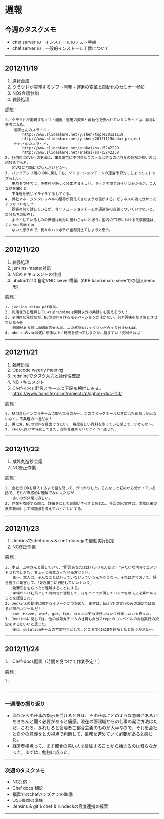 # 週報


## 今週のタスクメモ

- chef server の　インストールのテスト手順
- chef server の　一般的インストール工数について	

---

## 2012/11/19

1. 進捗会議
2. クラウドが実現するソフト開発・運用の変革と自動化のセミナー参加
3. NOS会議参加
4. 雑務処理

感想：

	1. クラウドが実現するソフト開発・運用の変革と自動化で使われていたスライドは、非常に参考になる。
		羽深さんのスライド：
			http://www.slideshare.net/yushen/topse20121119
			http://www.slideshare.net/yushen/20121119dodai-project
		中井さんのスライド:
			http://www.slideshare.net/enakai/ss-15242229
			http://www.slideshare.net/enakai/ss-15242238
	2. 社内的にCVSへの支出は、事業運営に不可欠なコストなはずなのに社長の理解が無いのは超残念である。 
	  （CVS)に月額に$7なんだけどな〜。
	3. バックアップ用のHDDに関しても、ソリューションチームの運営予算的にちょっとストップらしい。
	   来月まで待てば、予算枠が新しく発生するらしい。まわりの取り計らいは分かるが、こんな話を聞くと
	   不条理を感じイライラするしてくる。
	4. 弊社マネージメントレベルの限界が見えてきたような気がする。ビジネスの為に分かったようなふりをして
	   顧客の前で話しているが、今ソリューションチームの迅速性の意義についていけないと、自分たちの販売し
	   ようとしているものの価値は絶対に伝わらないと思う。国内のIT界における先駆者達は、そんなに馬鹿では
	   ないと思うので、我々のハリボテが全部見えてしまうと思う。
	
---


## 2012/11/20

1. 雑務処理
2. jenkins-master対応
3. NCのドキュメントの作成
4. ubutnu12.10 自宅VNC server構築（AKB kanrinmaru severでの個人demo用）  

感想：

	1. jenkins-shinx-pdf最高。
	2. 利用目的を理解していればredmineは開発以外の業務にも使えそうだ！
	3. 子供的な発想だが、NCの資料を作るモチベーションが湧かない。何が興味を削ぎ落とさせているかを
	　　時間がある時に自問自答せねば。この感覚とじっくりつき合って分析せねば。
	4. ubuntuのvnc設定に想像以上に時間を使ってしまたた。超まずい！挽回せねば！

---

## 2012/11/21

1. 雑務処理
2. Opscode weekly meeting
3. redmineでタスク入力と操作性確認
4. NCドキュメント 
5. Chef-docs 翻訳スキームに下記を検討しみる。
   https://www.transifex.com/projects/p/sphinx-doc-113/

感想：

	1. 樋口君もインフラチームに取られるのか〜。このブラックホール状態にはため息しか出ないな〜。不条理の一言だな！
	2. 兎に角、NCの資料を提出できたい。 毎度新しい資料を作っている感じで、いかんな〜。
	3. chef人気が本格化してきた、翻訳を進めないとつくづく感じた。
	
---

## 2012/11/22

1. 咸臨丸進捗会議
2. NC修正作業 
 
感想：

	1. 会社でHDDを購入するまで話を聞いて、がっかりした。そんなこと初めから分かっている話で、それが直感的に理解でない人たちが
	　　多いのが非常に寂しい。　
	2. 作業を依頼する際は、詳細を伏してお願いすべきと感じた。今回のNC案件は、業務以来の反面教師として問題点を考えておくことにする。
	
---

## 2012/11/23

1. Jenkinsでchef-docs & chef-docs-jpの自動実行設定
2. NC修正作業
 
感想：

	1. 本日、上村さんと話していて、"所詮あなたははパシリなんだよ！"みたいな内容でコメントされてしまた。ちょっと残念だったが仕方がない。
	　　ま〜。本人は、そんなことはいっていないっていうんだろうな〜。それはさておいて、好き勝手に発言して、「好き勝手に行動していいという」
	　　免罪符をもらったと理解することにする。
	　　末端パシリ社員として前向きに活動して、何をここで実現していくかを考える必要があることを認識した。
	2. Jenkinsの動作に関するイメージがつかめた。まずは、bashでの実行のみの設定ではあるが面白いツールだ！！
	　　ant, Maven, chef, git, fpm, なととの更な連携について模索したいと思った。
	3. Jenkinsに関しては、他の咸臨丸チームの社員も自分のrepoのコンパイルの自動実行の設定をするといいと思った。
	　　後は、solutionチームの営業担当として、どこまでCI&CDを理解したと思うかだな〜。
		
---

## 2012/11/24

1.　Chef-docs翻訳（時間を見つけて作業予定！）
 
感想：

	1. 
		　　
---

### 一週間の振り返り

- 会社からの仕事の指示を受けるときは、その仕事にどのような意味があるかをきちんと聞く必要があると痛感。現在の管理職からの仕事の発注方法はただ、これろ、あれしろと管理者ご都合主義のものが大半なので、それを会社と自分の意義をとの視点で判断して、業務を進めていく必要があると感じた。
- 経営者視点って、まず都合の悪い人を排除することから始まるのは知らなかった。まずは、勉強に成った。 

---
 
### 次週のタスクメモ

- NC対応
- Chef docs 翻訳
- 福岡でのchefハンズオンの準備
- OSC福岡の準備
- Jenkins & git & chef & rundeckの高度連携の模索

---